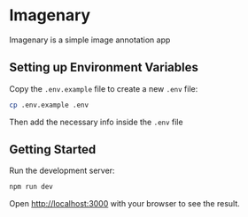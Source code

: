 # Imagenary

Imagenary is a simple image annotation app

## Setting up Environment Variables

Copy the `.env.example` file to create a new `.env` file:

```bash
cp .env.example .env
```

Then add the necessary info inside the `.env` file

## Getting Started

Run the development server:

```bash
npm run dev
```

Open [http://localhost:3000](http://localhost:3000) with your browser to see the result.
